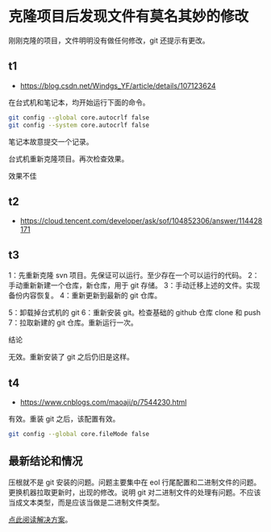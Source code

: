 # 克隆项目后发现文件有莫名其妙的修改

刚刚克隆的项目，文件明明没有做任何修改，git 还提示有更改。

## t1

- https://blog.csdn.net/Windgs_YF/article/details/107123624

在台式机和笔记本，均开始运行下面的命令。

```bash
git config --global core.autocrlf false
git config --system core.autocrlf false
```

笔记本故意提交一个记录。

台式机重新克隆项目。再次检查效果。

效果不佳

## t2

- https://cloud.tencent.com/developer/ask/sof/104852306/answer/114428171

## t3

1：先重新克隆 svn 项目。先保证可以运行。至少存在一个可以运行的代码。
2：手动重新新建一个仓库，新仓库，用于 git 存储。
3：手动迁移上述的文件。实现备份内容恢复。
4：重新更新到最新的 git 仓库。

5：卸载掉台式机的 git
6：重新安装 git。检查基础的 github 仓库 clone 和 push
7：拉取新建的 git 仓库。重新运行一次。

结论

无效。重新安装了 git 之后仍旧是这样。

## t4

- https://www.cnblogs.com/maoaji/p/7544230.html

有效。重装 git 之后，该配置有效。

```bash
git config --global core.fileMode false
```

## 最新结论和情况

压根就不是 git 安装的问题。问题主要集中在 eol 行尾配置和二进制文件的问题。更换机器拉取更新时，出现的修改。说明 git 对二进制文件的处理有问题。不应该当成文本类型，而是应该当做是二进制文件类型。

[点此阅读解决方案](./gitattributes.md)。
